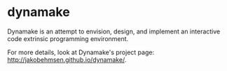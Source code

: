 dynamake
========

Dynamake is an attempt to envision, design, and implement an interactive code extrinsic programming environment.

For more details, look at Dynamake's project page: http://jakobehmsen.github.io/dynamake/.
